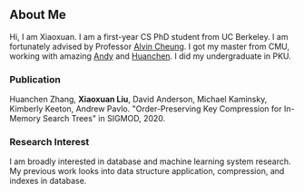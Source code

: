 ## About Me

Hi, I am Xiaoxuan. I am a first-year CS PhD student from UC Berkeley. I am fortunately advised by Professor [Alvin Cheung](https://people.eecs.berkeley.edu/~akcheung/). I got my master from CMU, working with amazing [Andy](http://www.cs.cmu.edu/~pavlo/) and [Huanchen](http://www.cs.cmu.edu/~huanche1/). I did my undergraduate in PKU.

### Publication

Huanchen Zhang, **Xiaoxuan Liu**, David Anderson, Michael Kaminsky, Kimberly Keeton, Andrew Pavlo. "Order-Preserving Key Compression for In-Memory Search Trees" in SIGMOD, 2020.

### Research Interest

I am broadly interested in database and machine learning system research. My previous work looks into data structure application, compression, and indexes in database.

